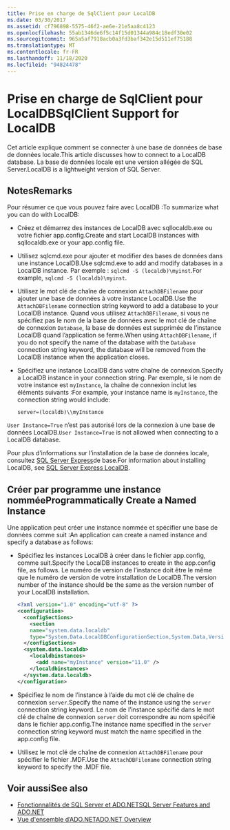 ```yaml
---
title: Prise en charge de SqlClient pour LocalDB
ms.date: 03/30/2017
ms.assetid: cf796898-5575-46f2-ae6e-21e5aa8c4123
ms.openlocfilehash: 55ab1346de6f5c14f15d01344a984c18edf30e02
ms.sourcegitcommit: 965a5af7918acb0a3fd3baf342e15d511ef75188
ms.translationtype: MT
ms.contentlocale: fr-FR
ms.lasthandoff: 11/18/2020
ms.locfileid: "94824478"
---
```

# <a name="sqlclient-support-for-localdb"></a><span data-ttu-id="3315c-102">Prise en charge de SqlClient pour LocalDB</span><span class="sxs-lookup"><span data-stu-id="3315c-102">SqlClient Support for LocalDB</span></span>

<span data-ttu-id="3315c-103">Cet article explique comment se connecter à une base de données de base de données locale.</span><span class="sxs-lookup"><span data-stu-id="3315c-103">This article discusses how to connect to a LocalDB database.</span></span> <span data-ttu-id="3315c-104">La base de données locale est une version allégée de SQL Server.</span><span class="sxs-lookup"><span data-stu-id="3315c-104">LocalDB is a lightweight version of SQL Server.</span></span>
  
## <a name="remarks"></a><span data-ttu-id="3315c-105">Notes</span><span class="sxs-lookup"><span data-stu-id="3315c-105">Remarks</span></span>
  
 <span data-ttu-id="3315c-106">Pour résumer ce que vous pouvez faire avec LocalDB :</span><span class="sxs-lookup"><span data-stu-id="3315c-106">To summarize what you can do with LocalDB:</span></span>  
  
- <span data-ttu-id="3315c-107">Créez et démarrez des instances de LocalDB avec sqllocaldb.exe ou votre fichier app.config.</span><span class="sxs-lookup"><span data-stu-id="3315c-107">Create and start LocalDB instances with sqllocaldb.exe or your app.config file.</span></span>  
  
- <span data-ttu-id="3315c-108">Utilisez sqlcmd.exe pour ajouter et modifier des bases de données dans une instance LocalDB.</span><span class="sxs-lookup"><span data-stu-id="3315c-108">Use sqlcmd.exe to add and modify databases in a LocalDB instance.</span></span> <span data-ttu-id="3315c-109">Par exemple : `sqlcmd -S (localdb)\myinst`.</span><span class="sxs-lookup"><span data-stu-id="3315c-109">For example, `sqlcmd -S (localdb)\myinst`.</span></span>  
  
- <span data-ttu-id="3315c-110">Utilisez le mot clé de chaîne de connexion `AttachDBFilename` pour ajouter une base de données à votre instance LocalDB.</span><span class="sxs-lookup"><span data-stu-id="3315c-110">Use the `AttachDBFilename` connection string keyword to add a database to your LocalDB instance.</span></span> <span data-ttu-id="3315c-111">Quand vous utilisez `AttachDBFilename`, si vous ne spécifiez pas le nom de la base de données avec le mot clé de chaîne de connexion `Database`, la base de données est supprimée de l’instance LocalDB quand l’application se ferme.</span><span class="sxs-lookup"><span data-stu-id="3315c-111">When using `AttachDBFilename`, if you do not specify the name of the database with the `Database` connection string keyword, the database will be removed from the LocalDB instance when the application closes.</span></span>  
  
- <span data-ttu-id="3315c-112">Spécifiez une instance LocalDB dans votre chaîne de connexion.</span><span class="sxs-lookup"><span data-stu-id="3315c-112">Specify a LocalDB instance in your connection string.</span></span> <span data-ttu-id="3315c-113">Par exemple, si le nom de votre instance est `myInstance`, la chaîne de connexion inclut les éléments suivants :</span><span class="sxs-lookup"><span data-stu-id="3315c-113">For example, your instance name is `myInstance`, the connection string would include:</span></span>  
  
    `server=(localdb)\\myInstance`  
  
 <span data-ttu-id="3315c-114">`User Instance=True` n’est pas autorisé lors de la connexion à une base de données LocalDB.</span><span class="sxs-lookup"><span data-stu-id="3315c-114">`User Instance=True` is not allowed when connecting to a LocalDB database.</span></span>  
  
<span data-ttu-id="3315c-115">Pour plus d’informations sur l’installation de la base de données locale, consultez [SQL Server Express](/sql/database-engine/configure-windows/sql-server-express-localdb)de base.</span><span class="sxs-lookup"><span data-stu-id="3315c-115">For information about installing LocalDB, see [SQL Server Express LocalDB](/sql/database-engine/configure-windows/sql-server-express-localdb).</span></span>
  
## <a name="programmatically-create-a-named-instance"></a><span data-ttu-id="3315c-116">Créer par programme une instance nommée</span><span class="sxs-lookup"><span data-stu-id="3315c-116">Programmatically Create a Named Instance</span></span>  

 <span data-ttu-id="3315c-117">Une application peut créer une instance nommée et spécifier une base de données comme suit :</span><span class="sxs-lookup"><span data-stu-id="3315c-117">An application can create a named instance and specify a database as follows:</span></span>  
  
- <span data-ttu-id="3315c-118">Spécifiez les instances LocalDB à créer dans le fichier app.config, comme suit.</span><span class="sxs-lookup"><span data-stu-id="3315c-118">Specify the LocalDB instances to create in the app.config file, as follows.</span></span>  <span data-ttu-id="3315c-119">Le numéro de version de l’instance doit être le même que le numéro de version de votre installation de LocalDB.</span><span class="sxs-lookup"><span data-stu-id="3315c-119">The version number of the instance should be the same as the version number of your LocalDB installation.</span></span>  
  
    ```xml  
    <?xml version="1.0" encoding="utf-8" ?>  
    <configuration>  
      <configSections>  
        <section  
        name="system.data.localdb"  
        type="System.Data.LocalDBConfigurationSection,System.Data,Version=4.0.0.0,Culture=neutral,PublicKeyToken=b77a5c561934e089"/>  
      </configSections>  
      <system.data.localdb>  
        <localdbinstances>  
          <add name="myInstance" version="11.0" />  
        </localdbinstances>  
      </system.data.localdb>  
    </configuration>  
    ```  
  
- <span data-ttu-id="3315c-120">Spécifiez le nom de l’instance à l’aide du mot clé de chaîne de connexion `server`.</span><span class="sxs-lookup"><span data-stu-id="3315c-120">Specify the name of the instance using the `server` connection string keyword.</span></span>  <span data-ttu-id="3315c-121">Le nom de l’instance spécifié dans le mot clé de chaîne de connexion `server` doit correspondre au nom spécifié dans le fichier app.config.</span><span class="sxs-lookup"><span data-stu-id="3315c-121">The instance name specified in the `server` connection string keyword must match the name specified in the app.config file.</span></span>  
  
- <span data-ttu-id="3315c-122">Utilisez le mot clé de chaîne de connexion `AttachDBFilename` pour spécifier le fichier .MDF.</span><span class="sxs-lookup"><span data-stu-id="3315c-122">Use the `AttachDBFilename` connection string keyword to specify the .MDF file.</span></span>  
  
## <a name="see-also"></a><span data-ttu-id="3315c-123">Voir aussi</span><span class="sxs-lookup"><span data-stu-id="3315c-123">See also</span></span>

- [<span data-ttu-id="3315c-124">Fonctionnalités de SQL Server et ADO.NET</span><span class="sxs-lookup"><span data-stu-id="3315c-124">SQL Server Features and ADO.NET</span></span>](sql-server-features-and-adonet.md)
- [<span data-ttu-id="3315c-125">Vue d'ensemble d’ADO.NET</span><span class="sxs-lookup"><span data-stu-id="3315c-125">ADO.NET Overview</span></span>](../ado-net-overview.md)
